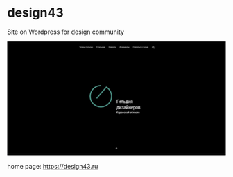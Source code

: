 # design43

Site on Wordpress for design community

![](screenshot.jpg)

home page: https://design43.ru
